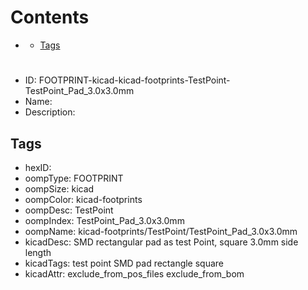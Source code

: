 



Contents
========

* [](#)
	* [Tags](#tags)

# 

- ID: FOOTPRINT-kicad-kicad-footprints-TestPoint-TestPoint_Pad_3.0x3.0mm
- Name: 
- Description: 

## Tags

- hexID: 
- oompType: FOOTPRINT
- oompSize: kicad
- oompColor: kicad-footprints
- oompDesc: TestPoint
- oompIndex: TestPoint_Pad_3.0x3.0mm
- oompName: kicad-footprints/TestPoint/TestPoint_Pad_3.0x3.0mm
- kicadDesc: SMD rectangular pad as test Point, square 3.0mm side length
- kicadTags: test point SMD pad rectangle square
- kicadAttr: exclude_from_pos_files exclude_from_bom
